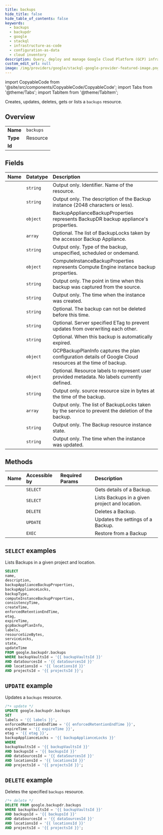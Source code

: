 ```yaml
---
title: backups
hide_title: false
hide_table_of_contents: false
keywords:
  - backups
  - backupdr
  - google
  - stackql
  - infrastructure-as-code
  - configuration-as-data
  - cloud inventory
description: Query, deploy and manage Google Cloud Platform (GCP) infrastructure and resources using SQL
custom_edit_url: null
image: /img/providers/google/stackql-google-provider-featured-image.png
---
```


import CopyableCode from '@site/src/components/CopyableCode/CopyableCode';
import Tabs from '@theme/Tabs';
import TabItem from '@theme/TabItem';

Creates, updates, deletes, gets or lists a <code>backups</code> resource.

## Overview
<table><tbody>
<tr><td><b>Name</b></td><td><code>backups</code></td></tr>
<tr><td><b>Type</b></td><td>Resource</td></tr>
<tr><td><b>Id</b></td><td><CopyableCode code="google.backupdr.backups" /></td></tr>
</tbody></table>

## Fields
| Name | Datatype | Description |
|:-----|:---------|:------------|
| <CopyableCode code="name" /> | `string` | Output only. Identifier. Name of the resource. |
| <CopyableCode code="description" /> | `string` | Output only. The description of the Backup instance (2048 characters or less). |
| <CopyableCode code="backupApplianceBackupProperties" /> | `object` | BackupApplianceBackupProperties represents BackupDR backup appliance's properties. |
| <CopyableCode code="backupApplianceLocks" /> | `array` | Optional. The list of BackupLocks taken by the accessor Backup Appliance. |
| <CopyableCode code="backupType" /> | `string` | Output only. Type of the backup, unspecified, scheduled or ondemand. |
| <CopyableCode code="computeInstanceBackupProperties" /> | `object` | ComputeInstanceBackupProperties represents Compute Engine instance backup properties. |
| <CopyableCode code="consistencyTime" /> | `string` | Output only. The point in time when this backup was captured from the source. |
| <CopyableCode code="createTime" /> | `string` | Output only. The time when the instance was created. |
| <CopyableCode code="enforcedRetentionEndTime" /> | `string` | Optional. The backup can not be deleted before this time. |
| <CopyableCode code="etag" /> | `string` | Optional. Server specified ETag to prevent updates from overwriting each other. |
| <CopyableCode code="expireTime" /> | `string` | Optional. When this backup is automatically expired. |
| <CopyableCode code="gcpBackupPlanInfo" /> | `object` | GCPBackupPlanInfo captures the plan configuration details of Google Cloud resources at the time of backup. |
| <CopyableCode code="labels" /> | `object` | Optional. Resource labels to represent user provided metadata. No labels currently defined. |
| <CopyableCode code="resourceSizeBytes" /> | `string` | Output only. source resource size in bytes at the time of the backup. |
| <CopyableCode code="serviceLocks" /> | `array` | Output only. The list of BackupLocks taken by the service to prevent the deletion of the backup. |
| <CopyableCode code="state" /> | `string` | Output only. The Backup resource instance state. |
| <CopyableCode code="updateTime" /> | `string` | Output only. The time when the instance was updated. |

## Methods
| Name | Accessible by | Required Params | Description |
|:-----|:--------------|:----------------|:------------|
| <CopyableCode code="get" /> | `SELECT` | <CopyableCode code="backupVaultsId, backupsId, dataSourcesId, locationsId, projectsId" /> | Gets details of a Backup. |
| <CopyableCode code="list" /> | `SELECT` | <CopyableCode code="backupVaultsId, dataSourcesId, locationsId, projectsId" /> | Lists Backups in a given project and location. |
| <CopyableCode code="delete" /> | `DELETE` | <CopyableCode code="backupVaultsId, backupsId, dataSourcesId, locationsId, projectsId" /> | Deletes a Backup. |
| <CopyableCode code="patch" /> | `UPDATE` | <CopyableCode code="backupVaultsId, backupsId, dataSourcesId, locationsId, projectsId" /> | Updates the settings of a Backup. |
| <CopyableCode code="restore" /> | `EXEC` | <CopyableCode code="backupVaultsId, backupsId, dataSourcesId, locationsId, projectsId" /> | Restore from a Backup |

## `SELECT` examples

Lists Backups in a given project and location.

```sql
SELECT
name,
description,
backupApplianceBackupProperties,
backupApplianceLocks,
backupType,
computeInstanceBackupProperties,
consistencyTime,
createTime,
enforcedRetentionEndTime,
etag,
expireTime,
gcpBackupPlanInfo,
labels,
resourceSizeBytes,
serviceLocks,
state,
updateTime
FROM google.backupdr.backups
WHERE backupVaultsId = '{{ backupVaultsId }}'
AND dataSourcesId = '{{ dataSourcesId }}'
AND locationsId = '{{ locationsId }}'
AND projectsId = '{{ projectsId }}';
```

## `UPDATE` example

Updates a <code>backups</code> resource.

```sql
/*+ update */
UPDATE google.backupdr.backups
SET 
labels = '{{ labels }}',
enforcedRetentionEndTime = '{{ enforcedRetentionEndTime }}',
expireTime = '{{ expireTime }}',
etag = '{{ etag }}',
backupApplianceLocks = '{{ backupApplianceLocks }}'
WHERE 
backupVaultsId = '{{ backupVaultsId }}'
AND backupsId = '{{ backupsId }}'
AND dataSourcesId = '{{ dataSourcesId }}'
AND locationsId = '{{ locationsId }}'
AND projectsId = '{{ projectsId }}';
```

## `DELETE` example

Deletes the specified <code>backups</code> resource.

```sql
/*+ delete */
DELETE FROM google.backupdr.backups
WHERE backupVaultsId = '{{ backupVaultsId }}'
AND backupsId = '{{ backupsId }}'
AND dataSourcesId = '{{ dataSourcesId }}'
AND locationsId = '{{ locationsId }}'
AND projectsId = '{{ projectsId }}';
```
